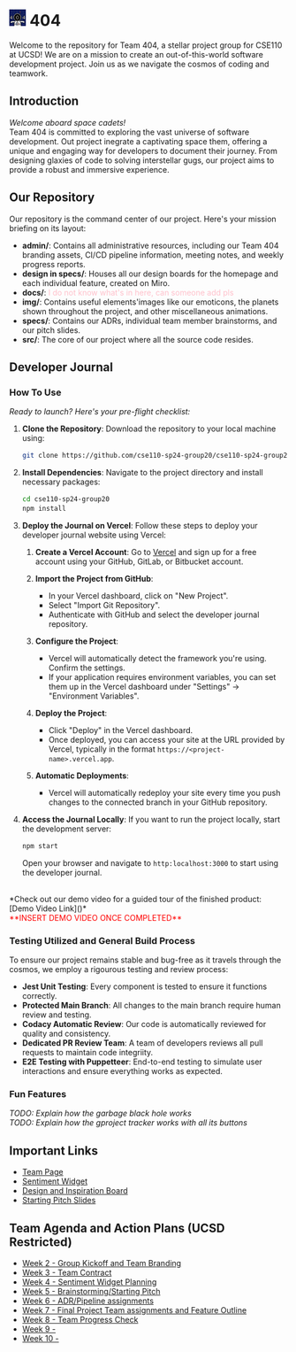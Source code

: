 # <img src='./admin/branding/Team404_Logo.png' width="30"/> 404
Welcome to the repository for Team 404, a stellar project group for CSE110 at UCSD! We are on a mission to create an out-of-this-world software development project. Join us as we navigate the cosmos of coding and teamwork.

## Introduction
*Welcome aboard space cadets!*<br>
Team 404 is committed to exploring the vast universe of software development. Out project inegrate a captivating space them, offering a unique and engaging way for developers to document their journey. From designing glaxies of code to solving interstellar gugs, our project aims to provide a robust and immersive experience.

## Our Repository
Our repository is the command center of our project. Here's your mission briefing on its layout:
-  **admin/**: Contains all administrative resources, including our Team 404 branding assets, CI/CD pipeline information, meeting notes, and weekly progress reports.
- **design in specs/**: Houses all our design boards for the homepage and each individual feature, created on Miro.
-  **docs/**: <span style="color:pink">I do not know what's in here, can someone add pls</span>
-  **img/**: Contains useful elements'images like our emoticons, the planets shown throughout the project, and other miscellaneous animations.
-  **specs/**: Contains our ADRs, individual team member brainstorms, and our pitch slides.
-  **src/**: The core of our project where all the source code resides. 

## Developer Journal
### How To Use
*Ready to launch? Here's your pre-flight checklist:*
1. **Clone the Repository**: Download the repository to your local machine using:
   ```bash
   git clone https://github.com/cse110-sp24-group20/cse110-sp24-group20
   ```

2. **Install Dependencies**: Navigate to the project directory and install necessary packages:
   ```bash
   cd cse110-sp24-group20
   npm install
   ```

3. **Deploy the Journal on Vercel**: Follow these steps to deploy your developer journal website using Vercel:
   1. **Create a Vercel Account**: Go to [Vercel](https://vercel.com/) and sign up for a free account using your GitHub, GitLab, or Bitbucket account.
    
    2. **Import the Project from GitHub**:
        - In your Vercel dashboard, click on "New Project".
        - Select "Import Git Repository".
        - Authenticate with GitHub and select the developer journal repository.
    
    3. **Configure the Project**:
       - Vercel will automatically detect the framework you're using. Confirm the settings.
        - If your application requires environment variables, you can set them up in the Vercel dashboard under "Settings" -> "Environment Variables".
    
    4. **Deploy the Project**:
        - Click "Deploy" in the Vercel dashboard.
        - Once deployed, you can access your site at the URL provided by Vercel, typically in the format `https://<project-name>.vercel.app`.
    
    5. **Automatic Deployments**:
        - Vercel will automatically redeploy your site every time you push changes to the connected branch in your GitHub repository.
  
4. **Access the Journal Locally**: If you want to run the project locally, start the development server:
    ```bash
   npm start
   ```
   Open your browser and navigate to `http:localhost:3000` to start using the developer journal.
   
<br>
*Check out our demo video for a guided tour of the finished product: [Demo Video Link]()*
<br>
<span style="color:red">**INSERT DEMO VIDEO ONCE COMPLETED** </span> 

### Testing Utilized and General Build Process
To ensure our project remains stable and bug-free as it travels through the cosmos, we employ a rigourous testing and review process:

- **Jest Unit Testing**: Every component is tested to ensure it functions correctly.
- **Protected Main Branch**: All changes to the main branch require human review and testing. 
- **Codacy Automatic Review**: Our code is automatically reviewed for quality and consistency.
- **Dedicated PR Review Team**: A  team of developers reviews all pull requests to maintain code integriity.
- **E2E Testing with Puppetteer**: End-to-end testing to simulate user interactions and ensure everything works as expected.

### Fun Features
*TODO: Explain how the garbage black hole works*<br>
*TODO: Explain how the gproject tracker works with all its buttons*

## Important Links
-  [Team Page](https://cse110-sp24-group20.github.io/cse110-sp24-group20/admin/team.html) <br>
- [Sentiment Widget](https://cse110-sp24-group20.github.io/warmup-exercise/) <br>
- [Design and Inspiration Board](https://miro.com/app/board/uXjVKNISHwk=/?share_link_id=576063224816)<br>
- [Starting Pitch Slides](https://docs.google.com/presentation/d/1XM8Uf43_SsPsqYF8VAFeeAE-i8acFYfE/edit?usp=sharing&ouid=111349215821081964117&rtpof=true&sd=true)

## Team Agenda and Action Plans (UCSD Restricted)
- [Week 2 - Group Kickoff and Team Branding](https://docs.google.com/document/d/1yzLrVUtwJmrQ68DPAA6afpxohxKKO2E4eC-_4uID680/edit)
- [Week 3 - Team Contract](https://docs.google.com/document/d/15mF2mpcLLf5Oe0fnNDoXHUj939dCAirqgcebsFFDy-w/edit)
- [Week 4 - Sentiment Widget Planning](https://docs.google.com/document/d/1ysq4WFbjsmEBw-Oj4d_Fahja3ulLQXkpKWMOmJw4Wbw/edit)
- [Week 5 - Brainstorming/Starting Pitch](https://docs.google.com/document/d/1mrsB5nUFdbxZu8t8xpUFAwBF3jD9fcPrrDOP-OsmXrE/edit)
- [Week 6 - ADR/Pipeline assignments](https://docs.google.com/document/d/1eZZqLK8mjrwdlCh4X4SJAX0UNBqJf80z57Zfoi1hcS0/edit?usp=sharing)
- [Week 7 - Final Project Team assignments and Feature Outline](https://docs.google.com/document/d/1dZmwqVCs0ZC4plcDEWnxN-K4PJR0swP2MpI4Dj3yGbQ/edit?usp=sharing)
- [Week 8 - Team Progress Check](https://docs.google.com/document/d/1jyHvgMBJ21IVbKARUtSgecBZsP3IoNrsW3pQSRrcHDA/edit)
- [Week 9 - ]()
- [Week 10 - ]()



